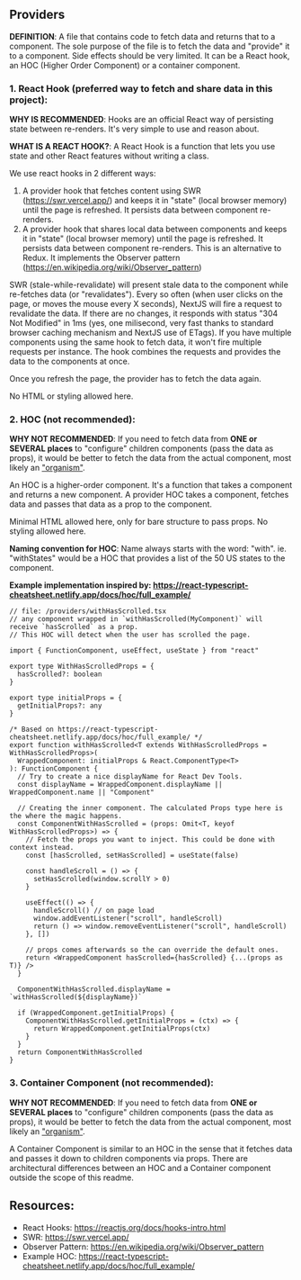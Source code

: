 ## Providers

**DEFINITION**: A file that contains code to fetch data and returns that to a component.
The sole purpose of the file is to fetch the data and "provide" it to a component.
Side effects should be very limited.
It can be a React hook, an HOC (Higher Order Component) or a container component.

### 1. React Hook (preferred way to fetch and share data in this project):

**WHY IS RECOMMENDED**: Hooks are an official React way of persisting state between re-renders. It's very simple to use
and reason about.

**WHAT IS A REACT HOOK?**: A React Hook is a function that lets you use state and other React features without writing a class.

We use react hooks in 2 different ways:

1. A provider hook that fetches content using SWR (https://swr.vercel.app/) and keeps it in "state" (local browser memory)
   until the page is refreshed. It persists data between component re-renders.
2. A provider hook that shares local data between components and keeps it in "state" (local browser memory)
   until the page is refreshed. It persists data between component re-renders. This is an alternative to Redux.
   It implements the Observer pattern (https://en.wikipedia.org/wiki/Observer_pattern)

SWR (stale-while-revalidate) will present stale data to the component while re-fetches data (or "revalidates").
Every so often (when user clicks on the page, or moves the mouse every X seconds), NextJS will fire a request to
revalidate the data. If there are no changes, it responds with status "304 Not Modified" in 1ms
(yes, one milisecond, very fast thanks to standard browser caching mechanism and NextJS use of ETags).
If you have multiple components using the same hook to fetch data, it won't fire multiple requests per instance.
The hook combines the requests and provides the data to the components at once.

Once you refresh the page, the provider has to fetch the data again.

No HTML or styling allowed here.

### 2. HOC (not recommended):

**WHY NOT RECOMMENDED**: If you need to fetch data from **ONE or SEVERAL places** to "configure" children components (pass the data as props),
it would be better to fetch the data from the actual component, most likely an ["organism"](../ui/organisms/README.md).

An HOC is a higher-order component. It's a function that takes a component and returns a new component.
A provider HOC takes a component, fetches data and passes that data as a prop to the component.

Minimal HTML allowed here, only for bare structure to pass props. No styling allowed here.

**Naming convention for HOC**: Name always starts with the word: "with". ie. "withStates" would be a
HOC that provides a list of the 50 US states to the component.

**Example implementation inspired by: https://react-typescript-cheatsheet.netlify.app/docs/hoc/full_example/**

```tsx
// file: /providers/withHasScrolled.tsx
// any component wrapped in `withHasScrolled(MyComponent)` will receive `hasScrolled` as a prop.
// This HOC will detect when the user has scrolled the page.

import { FunctionComponent, useEffect, useState } from "react"

export type WithHasScrolledProps = {
  hasScrolled?: boolean
}

export type initialProps = {
  getInitialProps?: any
}

/* Based on https://react-typescript-cheatsheet.netlify.app/docs/hoc/full_example/ */
export function withHasScrolled<T extends WithHasScrolledProps = WithHasScrolledProps>(
  WrappedComponent: initialProps & React.ComponentType<T>
): FunctionComponent {
  // Try to create a nice displayName for React Dev Tools.
  const displayName = WrappedComponent.displayName || WrappedComponent.name || "Component"

  // Creating the inner component. The calculated Props type here is the where the magic happens.
  const ComponentWithHasScrolled = (props: Omit<T, keyof WithHasScrolledProps>) => {
    // Fetch the props you want to inject. This could be done with context instead.
    const [hasScrolled, setHasScrolled] = useState(false)

    const handleScroll = () => {
      setHasScrolled(window.scrollY > 0)
    }

    useEffect(() => {
      handleScroll() // on page load
      window.addEventListener("scroll", handleScroll)
      return () => window.removeEventListener("scroll", handleScroll)
    }, [])

    // props comes afterwards so the can override the default ones.
    return <WrappedComponent hasScrolled={hasScrolled} {...(props as T)} />
  }

  ComponentWithHasScrolled.displayName = `withHasScrolled(${displayName})`

  if (WrappedComponent.getInitialProps) {
    ComponentWithHasScrolled.getInitialProps = (ctx) => {
      return WrappedComponent.getInitialProps(ctx)
    }
  }
  return ComponentWithHasScrolled
}
```

### 3. Container Component (not recommended):

[comment]: <> (**WHEN TO USE**: If you need to fetch data from **several places** to "configure" children components &#40;pass the data as props&#41;)

**WHY NOT RECOMMENDED**: If you need to fetch data from **ONE or SEVERAL places** to "configure" children components (pass the data as props),
it would be better to fetch the data from the actual component, most likely an ["organism"](../ui/organisms/README.md).

A Container Component is similar to an HOC in the sense that it fetches data and passes it down to children components
via props. There are architectural differences between an HOC and a Container component outside the scope of this readme.

## Resources:

- React Hooks: https://reactjs.org/docs/hooks-intro.html
- SWR: https://swr.vercel.app/
- Observer Pattern: https://en.wikipedia.org/wiki/Observer_pattern
- Example HOC: https://react-typescript-cheatsheet.netlify.app/docs/hoc/full_example/
